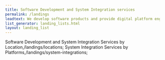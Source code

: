 ```yaml
---
title: Software Development and System Integration services
permalink: /landings
leadtext: We develop software products and provide digital platform engineering services in across Australia, New Zeland and Asia
list_generator: landing_lists.html
layout: landing_list
---
```

Software Development and System Integration Services by Location,/landings/locations;
System Integration Services by Platforms,/landings/system-integrations;